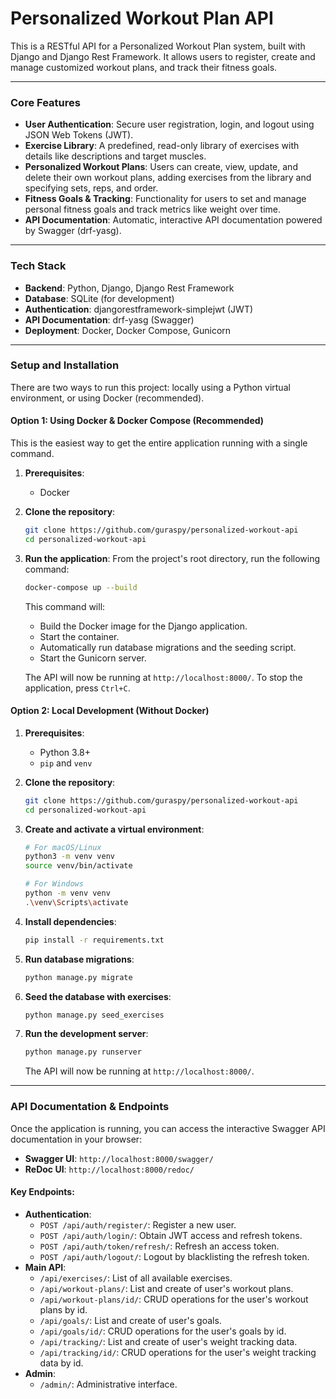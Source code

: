 # Personalized Workout Plan API

This is a RESTful API for a Personalized Workout Plan system, built with Django and Django Rest Framework. It allows users to register, create and manage customized workout plans, and track their fitness goals.

---

### Core Features

* **User Authentication**: Secure user registration, login, and logout using JSON Web Tokens (JWT).
* **Exercise Library**: A predefined, read-only library of exercises with details like descriptions and target muscles.
* **Personalized Workout Plans**: Users can create, view, update, and delete their own workout plans, adding exercises from the library and specifying sets, reps, and order.
* **Fitness Goals & Tracking**: Functionality for users to set and manage personal fitness goals and track metrics like weight over time.
* **API Documentation**: Automatic, interactive API documentation powered by Swagger (drf-yasg).

---

### Tech Stack

* **Backend**: Python, Django, Django Rest Framework
* **Database**: SQLite (for development)
* **Authentication**: djangorestframework-simplejwt (JWT)
* **API Documentation**: drf-yasg (Swagger)
* **Deployment**: Docker, Docker Compose, Gunicorn

---

### Setup and Installation

There are two ways to run this project: locally using a Python virtual environment, or using Docker (recommended).

#### Option 1: Using Docker & Docker Compose (Recommended)

This is the easiest way to get the entire application running with a single command.

1.  **Prerequisites**:
    * Docker

2. **Clone the repository**:
    ```bash
    git clone https://github.com/guraspy/personalized-workout-api
    cd personalized-workout-api
    ```

3.  **Run the application**:
    From the project's root directory, run the following command:
    ```bash
    docker-compose up --build
    ```
    This command will:
    * Build the Docker image for the Django application.
    * Start the container.
    * Automatically run database migrations and the seeding script.
    * Start the Gunicorn server.

    The API will now be running at `http://localhost:8000/`. To stop the application, press `Ctrl+C`.

#### Option 2: Local Development (Without Docker)

1.  **Prerequisites**:
    * Python 3.8+
    * `pip` and `venv`

2.  **Clone the repository**:
    ```bash
    git clone https://github.com/guraspy/personalized-workout-api
    cd personalized-workout-api
    ```

3.  **Create and activate a virtual environment**:
    ```bash
    # For macOS/Linux
    python3 -m venv venv
    source venv/bin/activate

    # For Windows
    python -m venv venv
    .\venv\Scripts\activate
    ```

4.  **Install dependencies**:
    ```bash
    pip install -r requirements.txt
    ```

5.  **Run database migrations**:
    ```bash
    python manage.py migrate
    ```

6.  **Seed the database with exercises**:
    ```bash
    python manage.py seed_exercises
    ```

7.  **Run the development server**:
    ```bash
    python manage.py runserver
    ```
    The API will now be running at `http://localhost:8000/`.

---

### API Documentation & Endpoints

Once the application is running, you can access the interactive Swagger API documentation in your browser:

* **Swagger UI**: `http://localhost:8000/swagger/`
* **ReDoc UI**: `http://localhost:8000/redoc/`

#### Key Endpoints:

* **Authentication**:
    * `POST /api/auth/register/`: Register a new user.
    * `POST /api/auth/login/`: Obtain JWT access and refresh tokens.
    * `POST /api/auth/token/refresh/`: Refresh an access token.
    * `POST /api/auth/logout/`: Logout by blacklisting the refresh token.
* **Main API**:
    * `/api/exercises/`: List of all available exercises.
    * `/api/workout-plans/`: List and create of user's workout plans.
    * `/api/workout-plans/id/`: CRUD operations for the user's workout plans by id.
    * `/api/goals/`: List and create of user's goals.
    * `/api/goals/id/`: CRUD operations for the user's goals by id.
    * `/api/tracking/`: List and create of user's weight tracking data.
    * `/api/tracking/id/`: CRUD operations for the user's weight tracking data by id.
* **Admin**:
    * `/admin/`: Administrative interface.
